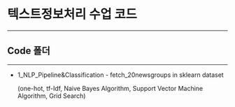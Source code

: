 # 텍스트정보처리 수업 코드
----------------------------------------------
## Code 폴더
----------------------------------------------
* 1_NLP_Pipeline&Classification - fetch_20newsgroups in sklearn dataset

  (one-hot, tf-Idf, Naive Bayes Algorithm, Support Vector Machine Algorithm, Grid Search)

